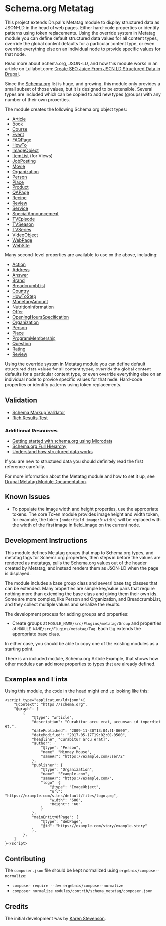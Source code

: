 # Schema.org Metatag

This project extends Drupal's Metatag module to display structured data as JSON-LD in the head of web pages. Either hard-code properties or identify patterns using token replacements. Using the override system in Metatag module you can define default structured data values for all content types, override the global content defaults for a particular content type, or even override everything else on an individual node to provide specific values for that node.

Read more about Schema.org, JSON-LD, and how this module works in an article on Lullabot.com: [Create SEO Juice From JSON LD Structured Data in Drupal](https://www.lullabot.com/articles/create-seo-juice-by-adding-json-ld-structured-data-to-drupal-8).

Since the [Schema.org](https://schema.org/) list is huge, and growing, this module only provides a small subset of those values, but it is designed to be extensible. Several types are included which can be copied to add new types (groups) with any number of their own properties.

The module creates the following Schema.org object types:

- [Article](https://schema.org/Article)
- [Book](https://schema.org/Book)
- [Course](https://schema.org/Course)
- [Event](https://schema.org/Event)
- [FAQPage](https://schema.org/FAQPage)
- [HowTo](https://schema.org/HowTo)
- [ImageObject](https://schema.org/ImageObject)
- [ItemList](https://schema.org/ItemList) (for Views)
- [JobPosting](https://schema.org/JobPosting)
- [Movie](https://schema.org/Movie)
- [Organization](https://schema.org/Organization)
- [Person](https://schema.org/Person)
- [Place](https://schema.org/Place)
- [Product](https://schema.org/Product)
- [QAPage](https://schema.org/QAPage)
- [Recipe](https://schema.org/Recipe)
- [Review](https://schema.org/Review)
- [Service](https://schema.org/Service)
- [SpecialAnnouncement](https://schema.org/SpecialAnnouncement)
- [TVEpisode](https://schema.org/TVEpisode)
- [TVSeason](https://schema.org/TVSeason)
- [TVSeries](https://schema.org/TVSeries)
- [VideoObject](https://schema.org/VideoObject)
- [WebPage](https://schema.org/WebPage)
- [WebSite](https://schema.org/WebSite)

Many second-level properties are available to use on the above, including:

- [Action](https://schema.org/Action)
- [Address](https://schema.org/Address)
- [Answer](https://schema.org/Answer)
- [Brand](https://schema.org/Brand)
- [BreadcrumbList](https://schema.org/BreadcrumbList)
- [Country](https://schema.org/Country)
- [HowToStep](https://schema.org/HowToStep)
- [MonetaryAmount](https://schema.org/MonetaryAmount)
- [NutritionInformation](https://schema.org/NutritionInformation)
- [Offer](https://schema.org/Offer)
- [OpeningHoursSpecification](https://schema.org/OpeningHoursSpecification)
- [Organization](https://schema.org/Organization)
- [Person](https://schema.org/Person)
- [Place](https://schema.org/Place)
- [ProgramMembership](https://schema.org/ProgramMembership)
- [Question](https://schema.org/Question)
- [Rating](https://schema.org/Rating)
- [Review](https://schema.org/Review)

Using the override system in Metatag module you can define default structured data values for all content types, override the global content defaults for a particular content type, or even override everything else on an individual node to provide specific values for that node. Hard-code properties or identify patterns using token replacements.

## Validation

- [Schema Markup Validator](https://validator.schema.org/)
- [Rich Results Test](https://search.google.com/test/rich-results)

### Additional Resources

- [Getting started with schema.org using Microdata](https://schema.org/docs/gs.html)
- [Schema.org Full Hierarchy](https://schema.org/docs/full.html)
- [Understand how structured data works](https://developers.google.com/search/docs/advanced/structured-data/intro-structured-data)

If you are new to structured data you should definitely read the first reference carefully.

For more information about the Metatag module and how to set it up, see [Drupal Metatag Module Documentation](https://www.drupal.org/docs/8/modules/metatag).

## Known Issues

- To populate the image width and height properties, use the appropriate tokens. The core Token module provides image height and width token, for example, the token `[node:field_image:0:width]` will be replaced with the width of the first image in field_image on the current node.

## Development Instructions

This module defines Metatag groups that map to Schema.org types, and metatag tags for Schema.org properties, then steps in before the values are rendered as metatags, pulls the Schema.org values out of the header created by Metatag, and instead renders them as JSON-LD when the page is displayed.

The module includes a base group class and several base tag classes that can be extended. Many properties are simple key/value pairs that require nothing more than extending the base class and giving them their own ids. Some are more complex, like Person and Organization, and BreadcrumbList, and they collect multiple values and serialize the results.

The development process for adding groups and properties:

- Create groups at `MODULE_NAME/src/Plugins/metatag/Group` and properties at `MODULE_NAME/src/Plugins/metatag/Tag`. Each tag extends the appropriate base class.

In either case, you should be able to copy one of the existing modules as a starting point.

There is an included module, Schema.org Article Example, that shows how other modules can add more properties to types that are already defined.

## Examples and Hints

Using this module, the code in the head might end up looking like this:
```
<script type="application/ld+json">{
    "@context": "https://schema.org",
    "@graph": [
        {
            "@type": "Article",
            "description": "Curabitur arcu erat, accumsan id imperdiet et.",
            "datePublished": "2009-11-30T13:04:01-0600",
            "dateModified": "2017-05-17T19:02:01-0500",
            "headline": "Curabitur arcu erat]",
            "author": {
                "@type": "Person",
                "name": "Minney Mouse",
                "sameAs": "https://example.com/user/2"
            },
            "publisher": {
                "@type": "Organization",
                "name": "Example.com",
                "sameAs": "https://example.com/",
                "logo": {
                    "@type": "ImageObject",
                    "url": "https://example.com/sites/default/files/logo.png",
                    "width": "600",
                    "height": "60"
                }
            },
            "mainEntityOfPage": {
                "@type": "WebPage",
                "@id": "https://example.com/story/example-story"
            },
        },
    ]
}</script>
```

## Contributing

The `composer.json` file should be kept normalized using `ergebnis/composer-normalize`:

- `composer require --dev ergebnis/composer-normalize`
- `composer normalize modules/contrib/schema_metatag/composer.json`

## Credits

The initial development was by [Karen Stevenson](https://www.drupal.org/u/karens).
